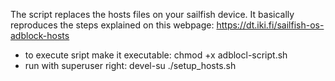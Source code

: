 The script replaces the hosts files on your sailfish device.
It basically reproduces the steps explained on this webpage: https://dt.iki.fi/sailfish-os-adblock-hosts

- to execute sript make it executable: chmod +x adblocl-script.sh
- run with superuser right: devel-su ./setup_hosts.sh
